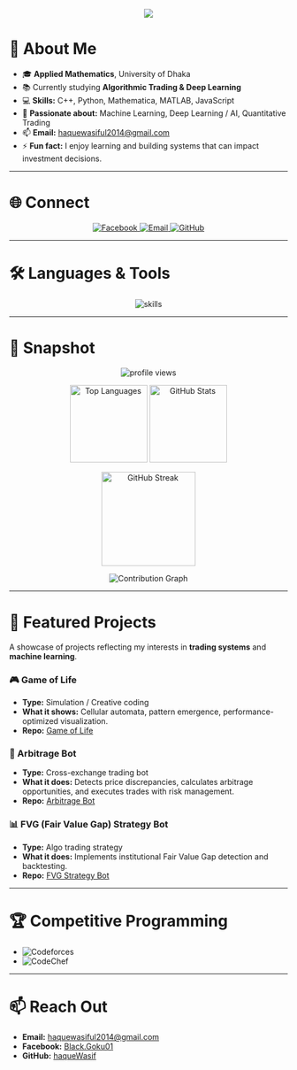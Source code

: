 <p align="center">
  <img src="https://capsule-render.vercel.app/api?type=waving&color=1e90ff&height=250&section=header&text=Md.%20Jahirul%20Islam&fontSize=60&fontColor=ffffff&animation=fadeIn&fontAlignY=38&desc=EEE%20Student&descAlignY=55&descAlign=50"/>
</p>

# 🌟 About Me
- 🎓 **Applied Mathematics**, University of Dhaka  
- 📚 Currently studying **Algorithmic Trading & Deep Learning**  
- 💻 **Skills:** C++, Python, Mathematica, MATLAB, JavaScript  
- 🧠 **Passionate about:** Machine Learning, Deep Learning / AI, Quantitative Trading  
- 📫 **Email:** haquewasiful2014@gmail.com  
- ⚡ **Fun fact:** I enjoy learning and building systems that can impact investment decisions.

---

# 🌐 Connect
<p align="center">
  <a href="https://www.facebook.com/Black.Goku01/" target="_blank">
    <img src="https://img.shields.io/badge/Facebook-1e90ff?style=for-the-badge&logo=facebook&logoColor=white" alt="Facebook"/>
  </a>
  <a href="mailto:haquewasiful2014@gmail.com" target="_blank">
    <img src="https://img.shields.io/badge/Gmail-1e90ff?style=for-the-badge&logo=gmail&logoColor=white" alt="Email"/>
  </a>
  <a href="https://github.com/haqueWasif" target="_blank">
    <img src="https://img.shields.io/badge/GitHub-1e90ff?style=for-the-badge&logo=github&logoColor=white" alt="GitHub"/>
  </a>
</p>

---

# 🛠️ Languages & Tools
<p align="center">
  <img src="https://skillicons.dev/icons?i=c,cpp,python,matlab,js,tf,git,github" alt="skills"/>
</p>

---

# 📌 Snapshot
<p align="center">
  <img src="https://komarev.com/ghpvc/?username=haqueWasif&label=Profile%20views&color=1e90ff&style=flat" alt="profile views"/>
</p>

<p align="center">
  <img src="https://github-readme-stats.vercel.app/api/top-langs?username=haqueWasif&show_icons=true&locale=en&layout=compact&theme=tokyonight&hide_border=true&title_color=1e90ff" alt="Top Languages" height="140"/>
  <img src="https://github-readme-stats.vercel.app/api?username=haqueWasif&show_icons=true&locale=en&theme=tokyonight&hide_border=true&title_color=1e90ff&icon_color=1e90ff" alt="GitHub Stats" height="140"/>
</p>

<p align="center">
  <img src="https://github-readme-streak-stats.herokuapp.com/?user=haqueWasif&theme=tokyonight&hide_border=true&ring=1e90ff&currStreakLabel=1e90ff" alt="GitHub Streak" height="170"/>
</p>

<p align="center">
  <img src="https://github-readme-activity-graph.vercel.app/graph?username=haqueWasif&theme=react-dark&hide_border=true&area=true&color=1e90ff&line=1e90ff&point=1e90ff" alt="Contribution Graph"/>
</p>

---

# 🚀 Featured Projects
A showcase of projects reflecting my interests in **trading systems** and **machine learning**.

### 🎮 Game of Life
- **Type:** Simulation / Creative coding  
- **What it shows:** Cellular automata, pattern emergence, performance-optimized visualization.  
- **Repo:** [Game of Life](https://github.com/haqueWasif/game-of-life)  

### 🤖 Arbitrage Bot
- **Type:** Cross-exchange trading bot  
- **What it does:** Detects price discrepancies, calculates arbitrage opportunities, and executes trades with risk management.  
- **Repo:** [Arbitrage Bot](https://github.com/haqueWasif/arbitrage-bot)  

### 📊 FVG (Fair Value Gap) Strategy Bot
- **Type:** Algo trading strategy  
- **What it does:** Implements institutional Fair Value Gap detection and backtesting.  
- **Repo:** [FVG Strategy Bot](https://github.com/haqueWasif/fvg-strategy-bot)  

---

# 🏆 Competitive Programming
- ![Codeforces](https://img.shields.io/badge/Codeforces-Pupil-2F80ED?logo=codeforces&logoColor=white)  
- ![CodeChef](https://img.shields.io/badge/CodeChef-3%20Star-orange?logo=codechef&logoColor=white)

---

# 📫 Reach Out
- **Email:** haquewasiful2014@gmail.com  
- **Facebook:** [Black.Goku01](https://www.facebook.com/Black.Goku01/)  
- **GitHub:** [haqueWasif](https://github.com/haqueWasif)
